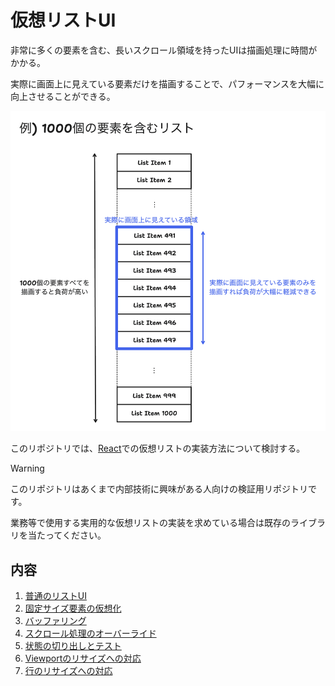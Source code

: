 # 仮想リストUI

非常に多くの要素を含む、長いスクロール領域を持ったUIは描画処理に時間がかかる。

実際に画面上に見えている要素だけを描画することで、パフォーマンスを大幅に向上させることができる。

<img alt="仮想リストの概要" src="./doc/virtual_list_overview.png" width=600 />

このリポジトリでは、[React](https://react.dev/)での仮想リストの実装方法について検討する。

> [!WARNING]
> このリポジトリはあくまで内部技術に興味がある人向けの検証用リポジトリです。
> 
> 業務等で使用する実用的な仮想リストの実装を求めている場合は既存のライブラリを当たってください。

## 内容

1. [普通のリストUI](doc/01-setup/README.md)
2. [固定サイズ要素の仮想化](doc/02-virtualize-fix-sized-rows/README.md)
3. [バッファリング](doc/03-buffering/README.md)
4. [スクロール処理のオーバーライド](doc/04-scroll-override/README.md)
5. [状態の切り出しとテスト](doc/05-state-and-test/README.md)
6. [Viewportのリサイズへの対応](doc/06-viewport-resize/README.md)
7. [行のリサイズへの対応](doc/07-row-resize/README.md)